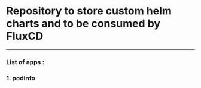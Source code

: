 # Repository to store custom helm charts and to be consumed by FluxCD
---
### List of apps : 
### 1. podinfo

